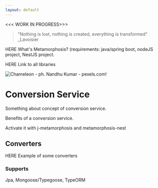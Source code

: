 ```yaml
---
layout: default
---
```


<<< WORK IN PROGRESS>>>

> "Nothing is lost, nothing is created, everything is transformed"
> _Lavoisier


HERE What's Metamorphosis? (requirements: java/spring boot, nodeJS project, NestJS project.


HERE Link to all libraries


![Chameleon - ph. Nandhu Kumar - pexels.com!](https://images.pexels.com/photos/312826/pexels-photo-312826.jpeg?auto=compress&cs=tinysrgb&h=325&w=470 "Chameleon - ph. Nandhu Kumar - pexels.com")

# Conversion Service

Something about concept of conversion service.

Benefits of a conversion service.

Activate it with j-metamorphosis and metamorphosis-nest

## Converters

HERE Example of some converters

### Supports

Jpa, Mongoose/Typegoose, TypeORM


